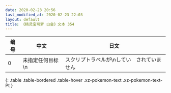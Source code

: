 ```yaml
---
date: 2020-02-23 20:56
last_modified_at: 2020-02-23 22:03
layout: default
title: 《精灵宝可梦 白金》文本 354
---
```

| 编号 | 中文 | 日文 |
| ---- | ---- | ---- |
| 0 | 未指定任何目标\n | スクリプトラベルが\nしてい　されていません |
{: .table .table-bordered .table-hover .xz-pokemon-text .xz-pokemon-text-Pt }